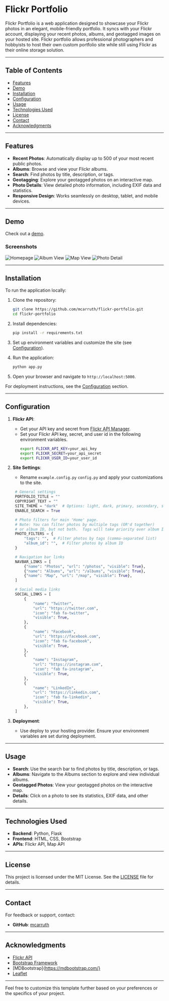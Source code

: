 # Flickr Portfolio

Flickr Portfolio is a web application designed to showcase your Flickr photos in an elegant, mobile-friendly portfolio. It syncs with your Flickr account, displaying your recent photos, albums, and geotagged images on your hosted site. Flickr portfolio allows professional photographers and hobbyists to host their own custom portfolio site while still using Flickr as their online storage solution.

---

## Table of Contents
- [Features](#features)
- [Demo](#demo)
- [Installation](#installation)
- [Configuration](#configuration)
- [Usage](#usage)
- [Technologies Used](#technologies-used)
- [License](#license)
- [Contact](#contact)
- [Acknowledgments](#acknowledgments)

---

## Features

- **Recent Photos**: Automatically display up to 500 of your most recent public photos.
- **Albums**: Browse and view your Flickr albums.
- **Search**: Find photos by title, description, or tags.
- **Geotagging**: Explore your geotagged photos on an interactive map.
- **Photo Details**: View detailed photo information, including EXIF data and statistics.
- **Responsive Design**: Works seamlessly on desktop, tablet, and mobile devices.

---

## Demo

Check out a [demo](https://mikecarruth.com).  

### Screenshots
![Homepage](/images/home.png)
![Album View](/images/albums.png)
![Map View](/images/map.png)
![Photo Detail](/images/photo.png)

---

## Installation

To run the application locally:

1. Clone the repository:
   ```bash
   git clone https://github.com/mcarruth/flickr-portfolio.git
   cd flickr-portfolio
   ```

2. Install dependencies:
   ```bash
   pip install -r requirements.txt
   ```

3. Set up environment variables and customize the site (see [Configuration](#configuration)).

4. Run the application:
   ```bash
   python app.py
   ```

5. Open your browser and navigate to `http://localhost:5000`.

For deployment instructions, see the [Configuration](#configuration) section.

---

## Configuration

1. **Flickr API**:
   - Get your API key and secret from [Flickr API Manager](https://www.flickr.com/services/apps/create/apply/).
   - Set your Flickr API key, secret, and user id in the following environment variables.
     ```bash
     export FLICKR_API_KEY=your_api_key
     export FLICKR_SECRET=your_api_secret
     export FLICKR_USER_ID=your_user_id
     ```

2. **Site Settings**:
   - Rename `example.config.py` `config.py` and apply your customizations to the site.
   ```python
    # General settings
    PORTFOLIO_TITLE = ""
    COPYRIGHT_TEXT = ""
    SITE_THEME = "dark"  # Options: light, dark, primary, secondary, success, danger, warning, info
    ENABLE_SEARCH = True

    # Photo filters for main 'Home' page.
    # Note: You can filter photos by multiple tags (OR'd together)
    # or album ID, but not both.  Tags will take priority over album ID.
    PHOTO_FILTERS = {
        "tags": "",  # Filter photos by tags (comma-separated list)
        "album_id": "",  # Filter photos by album ID
    }

    # Navigation bar links
    NAVBAR_LINKS = [
        {"name": "Photos", "url": "/photos", "visible": True},
        {"name": "Albums", "url": "/albums", "visible": True},
        {"name": "Map", "url": "/map", "visible": True},
    ]

    # Social media links
    SOCIAL_LINKS = [
        {
            "name": "Twitter",
            "url": "https://twitter.com",
            "icon": "fab fa-twitter",
            "visible": True,
        },
        {
            "name": "Facebook",
            "url": "https://facebook.com",
            "icon": "fab fa-facebook",
            "visible": True,
        },
        {
            "name": "Instagram",
            "url": "https://instagram.com",
            "icon": "fab fa-instagram",
            "visible": True,
        },
        {
            "name": "LinkedIn",
            "url": "https://linkedin.com",
            "icon": "fab fa-linkedin",
            "visible": True,
        },
    ]
   ```

3. **Deployment**:
   - Use deploy to your hosting provider. Ensure your environment variables are set during deployment.

---

## Usage

- **Search**: Use the search bar to find photos by title, description, or tags.
- **Albums**: Navigate to the Albums section to explore and view individual albums.
- **Geotagged Photos**: View your geotagged photos on the interactive map.
- **Details**: Click on a photo to see its statistics, EXIF data, and other details.

---

## Technologies Used

- **Backend**: Python, Flask
- **Frontend**: HTML, CSS, Bootstrap
- **APIs**: Flickr API, Map API

---

## License

This project is licensed under the MIT License. See the [LICENSE](LICENSE) file for details.

---

## Contact

For feedback or support, contact:
- **GitHub**: [mcarruth](https://github.com/mcarruth)

---

## Acknowledgments

- [Flickr API](https://www.flickr.com/services/api/)
- [Bootstrap Framework](https://getbootstrap.com/)
- [MDBootstrap]{https://mdbootstrap.com/}
- [Leaflet](https://leafletjs.com/)

---

Feel free to customize this template further based on your preferences or the specifics of your project.

